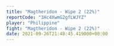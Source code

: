 ```yaml
---
title: "Magtheridon - Wipe 2 (22%)"
reportCode: "3Hc4XwmG2gfLWJYZ"
player: "Philippine"
fight: "Magtheridon - Wipe 2 (22%)"
date: 2021-09-26T21:48:45.419000+00:00
---
```

